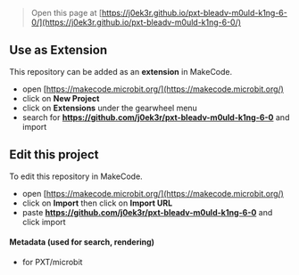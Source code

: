 
> Open this page at [https://j0ek3r.github.io/pxt-bleadv-m0uld-k1ng-6-0/](https://j0ek3r.github.io/pxt-bleadv-m0uld-k1ng-6-0/)

## Use as Extension

This repository can be added as an **extension** in MakeCode.

* open [https://makecode.microbit.org/](https://makecode.microbit.org/)
* click on **New Project**
* click on **Extensions** under the gearwheel menu
* search for **https://github.com/j0ek3r/pxt-bleadv-m0uld-k1ng-6-0** and import

## Edit this project

To edit this repository in MakeCode.

* open [https://makecode.microbit.org/](https://makecode.microbit.org/)
* click on **Import** then click on **Import URL**
* paste **https://github.com/j0ek3r/pxt-bleadv-m0uld-k1ng-6-0** and click import

#### Metadata (used for search, rendering)

* for PXT/microbit
<script src="https://makecode.com/gh-pages-embed.js"></script><script>makeCodeRender("{{ site.makecode.home_url }}", "{{ site.github.owner_name }}/{{ site.github.repository_name }}");</script>
